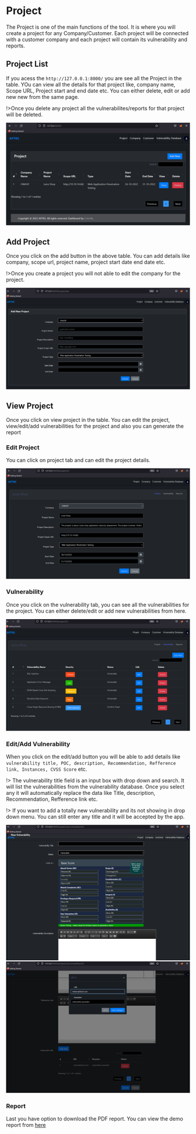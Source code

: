 # Project

The Project is one of the main functions of the tool. It is where you will create a project for any Company/Customer. Each project will be connected with a customer company and each project will contain its vulnerability and reports.


## Project List

If you acess the `http://127.0.0.1:8000/` you are see all the Project in the table. YOu can view all the details for that project like, company name, Scope URL, Project start and end date etc. You can either delete, edit or add new new from the same page. 

!>Once you delete any project all the vulnerabilites/reports for that project will be deleted.

![Project List](image/Project.png)

## Add Project 

Once you click on the add button in the above table. You can add details like company, scope url, project name, project start date end date etc.

!>Once you create a project you will not able to edit the company for the project.

![Add Project](image/Add%20Project.png)

## View Project 

Once you click on view project in the table. You can edit the project, view/edit/add vulnerabilities for the project and also you can generate the report

### Edit Project

You can click on project tab and can edit the project details. 

![Edit Project](image/View%20Project.png)

### Vulnerability 

Once you click on the vulnerability tab, you can see all the vulnerabilities for the project. You can either delete/edit or add new vulnerabilities from here.

![View Vulnerabilities](image/Project%20Vulnerability.png)

### Edit/Add Vulnerability

When you click on the edit/add button you will be able to add details like `vulnerability title, POC, description, Recommendation, Refference link, Instances, CVSS Score` etc.

!> The vulnerability title field is an input box with drop down and search. It will list the vulnerabilities from the vulnerability database. Once you select any it will automatically replace the data like Title, description, Recommendation, Refference link etc.

!> If you want to add a totally new vulnerability and its not showing in drop down menu. You can still enter any title and it will be accepted by the app.

![New Vulnerabilities](image/Project%20New%20Vulnerability.png)
![New Vulnerabilities](image/addnewvulnerability.png)

### Report

Last you have option to download the PDF report. You can view the demo report from [here](/Report/Web%20Application%20Penetration%20Testing%20Report%20of%20Juice%20Shop.pdf)

